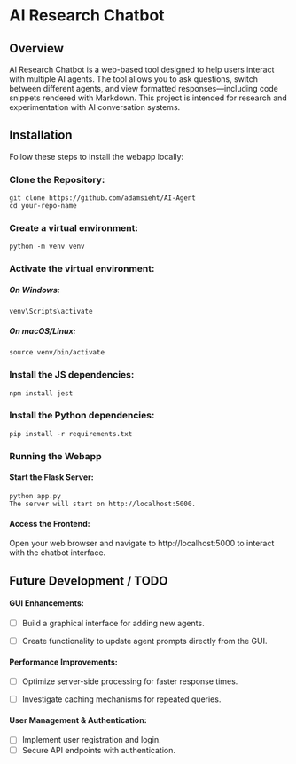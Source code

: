 # AI Research Chatbot
## Overview
AI Research Chatbot is a web-based tool designed to help users interact with multiple AI agents. The tool allows you to ask questions, switch between different agents, and view formatted responses—including code snippets rendered with Markdown. This project is intended for research and experimentation with AI conversation systems.
## Installation
Follow these steps to install the webapp locally:

### Clone the Repository:
```
git clone https://github.com/adamsieht/AI-Agent
cd your-repo-name
```
### Create a virtual environment:
```
python -m venv venv
```

### Activate the virtual environment:
##### On Windows:
```
venv\Scripts\activate
```
##### On macOS/Linux:
```
source venv/bin/activate
```

### Install the JS dependencies:
```
npm install jest
```

### Install the Python dependencies:
```
pip install -r requirements.txt
```

### Running the Webapp
#### Start the Flask Server:
```
python app.py
The server will start on http://localhost:5000.
```
#### Access the Frontend:
Open your web browser and navigate to http://localhost:5000 to interact with the chatbot interface.

## Future Development / TODO

#### GUI Enhancements:
 - [ ] Build a graphical interface for adding new agents.
 - [ ] Create functionality to update agent prompts directly from the GUI.


#### Performance Improvements:
 - [ ] Optimize server-side processing for faster response times.
 - [ ] Investigate caching mechanisms for repeated queries.


#### User Management & Authentication:
 - [ ] Implement user registration and login.
 - [ ] Secure API endpoints with authentication.